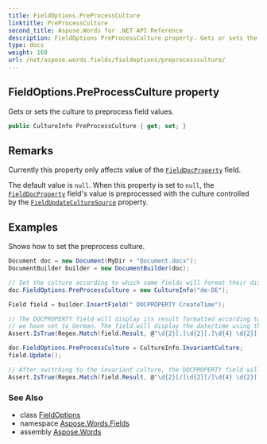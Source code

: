 ```yaml
---
title: FieldOptions.PreProcessCulture
linktitle: PreProcessCulture
second_title: Aspose.Words for .NET API Reference
description: FieldOptions PreProcessCulture property. Gets or sets the culture to preprocess field values in C#.
type: docs
weight: 160
url: /net/aspose.words.fields/fieldoptions/preprocessculture/
---
```

## FieldOptions.PreProcessCulture property

Gets or sets the culture to preprocess field values.

```csharp
public CultureInfo PreProcessCulture { get; set; }
```

## Remarks

Currently this property only affects value of the [`FieldDocProperty`](../../fielddocproperty/) field.

The default value is `null`. When this property is set to `null`, the [`FieldDocProperty`](../../fielddocproperty/) field's value is preprocessed with the culture controlled by the [`FieldUpdateCultureSource`](../fieldupdateculturesource/) property.

## Examples

Shows how to set the preprocess culture.

```csharp
Document doc = new Document(MyDir + "Document.docx");
DocumentBuilder builder = new DocumentBuilder(doc);

// Set the culture according to which some fields will format their displayed values.
doc.FieldOptions.PreProcessCulture = new CultureInfo("de-DE");

Field field = builder.InsertField(" DOCPROPERTY CreateTime");

// The DOCPROPERTY field will display its result formatted according to the preprocess culture
// we have set to German. The field will display the date/time using the "dd.mm.yyyy hh:mm" format.
Assert.IsTrue(Regex.Match(field.Result, @"\d{2}[.]\d{2}[.]\d{4} \d{2}[:]\d{2}").Success);

doc.FieldOptions.PreProcessCulture = CultureInfo.InvariantCulture;
field.Update();

// After switching to the invariant culture, the DOCPROPERTY field will use the "mm/dd/yyyy hh:mm" format.
Assert.IsTrue(Regex.Match(field.Result, @"\d{2}[/]\d{2}[/]\d{4} \d{2}[:]\d{2}").Success);
```

### See Also

* class [FieldOptions](../)
* namespace [Aspose.Words.Fields](../../fieldoptions/)
* assembly [Aspose.Words](../../../)
